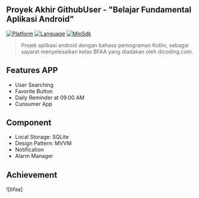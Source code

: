 ## Proyek Akhir GithubUser - "Belajar Fundamental Aplikasi Android"
[![Platform](https://img.shields.io/badge/platform-Android-green)](https://github.com/herry88/FinalBFAADicoding2020/blob/master/build.gradle)
[![Language](https://img.shields.io/badge/language-Kotlin-blue)](https://github.com/herry88/FinalBFAADicoding2020/blob/master/build.gradle)
[![MinSdk](https://img.shields.io/badge/minsdk-21-red)](https://github.com/herry88/FinalBFAADicoding2020/blob/master/build.gradle)

>Projek aplikasi android dengan bahasa pemograman Kotlin, sebagai sayarat menyelesaikan kelas BFAA yang diadakan oleh dicoding.com.

## Features APP
* User Searching
* Favorite Button
* Daily Reminder at 09.00 AM
* Cunsumer App


## Component
* Local Storage: SQLite
* Design Pattern: MVVM
* Notification
* Alarm Manager

## Achievement
![bfaa]